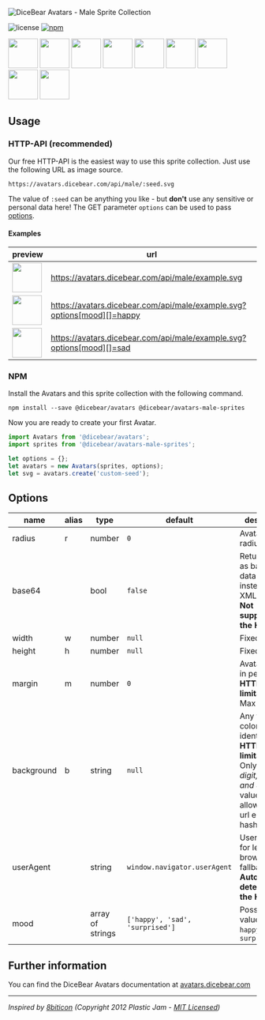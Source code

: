 ![DiceBear Avatars - Male Sprite Collection](https://raw.githubusercontent.com/DiceBear/avatars/v4/packages/avatars-male-sprites/banner.svg?sanitize=true)

![license](https://img.shields.io/npm/l/@dicebear/avatars-male-sprites.svg?style=flat-square)
[![npm](https://img.shields.io/npm/v/@dicebear/avatars-male-sprites.svg?style=flat-square)](https://www.npmjs.com/package/@dicebear/avatars-male-sprites)

<p>
    <img src="https://avatars.dicebear.com/api/male/1.svg" width="60" />
    <img src="https://avatars.dicebear.com/api/male/2.svg" width="60" />
    <img src="https://avatars.dicebear.com/api/male/3.svg" width="60" />
    <img src="https://avatars.dicebear.com/api/male/4.svg" width="60" />
    <img src="https://avatars.dicebear.com/api/male/5.svg" width="60" />
    <img src="https://avatars.dicebear.com/api/male/6.svg" width="60" />
    <img src="https://avatars.dicebear.com/api/male/7.svg" width="60" />
    <img src="https://avatars.dicebear.com/api/male/8.svg" width="60" />
    <img src="https://avatars.dicebear.com/api/male/9.svg" width="60" />
</p>

## Usage

### HTTP-API (recommended)

Our free HTTP-API is the easiest way to use this sprite collection. Just use the following URL as image source.

    https://avatars.dicebear.com/api/male/:seed.svg

The value of `:seed` can be anything you like - but **don't** use any sensitive or personal data here! The GET parameter
`options` can be used to pass [options](#options).

#### Examples

| preview                                                                                          | url                                                                     |
| ------------------------------------------------------------------------------------------------ | ----------------------------------------------------------------------- |
| <img src="https://avatars.dicebear.com/api/male/example.svg" width="60" />                       | https://avatars.dicebear.com/api/male/example.svg                       |
| <img src="https://avatars.dicebear.com/api/male/example.svg?options[mood][]=happy" width="60" /> | https://avatars.dicebear.com/api/male/example.svg?options[mood][]=happy |
| <img src="https://avatars.dicebear.com/api/male/example.svg?options[mood][]=sad" width="60" />   | https://avatars.dicebear.com/api/male/example.svg?options[mood][]=sad   |

### NPM

Install the Avatars and this sprite collection with the following command.

    npm install --save @dicebear/avatars @dicebear/avatars-male-sprites

Now you are ready to create your first Avatar.

```js
import Avatars from '@dicebear/avatars';
import sprites from '@dicebear/avatars-male-sprites';

let options = {};
let avatars = new Avatars(sprites, options);
let svg = avatars.create('custom-seed');
```

## Options

| name       | alias | type             | default                         | description                                                                                                                                       |
| ---------- | ----- | ---------------- | ------------------------------- | ------------------------------------------------------------------------------------------------------------------------------------------------- |
| radius     | r     | number           | `0`                             | Avatar border radius                                                                                                                              |
| base64     |       | bool             | `false`                         | Return avatar as base64 data uri instead of XML <br> **Not supported by the HTTP API**                                                            |
| width      | w     | number           | `null`                          | Fixed width                                                                                                                                       |
| height     | h     | number           | `null`                          | Fixed height                                                                                                                                      |
| margin     | m     | number           | `0`                             | Avatar margin in percent<br> **HTTP-API limitation** Max value `25`                                                                               |
| background | b     | string           | `null`                          | Any valid color identifier<br> **HTTP-API limitation** Only hex _(3-digit, 6-digit and 8-digit)_ values are allowed. Use url encoded hash: `%23`. |
| userAgent  |       | string           | `window.navigator.userAgent`    | User-Agent for legacy browser fallback<br> **Automatically detected by the HTTP API**                                                             |
| mood       |       | array of strings | `['happy', 'sad', 'surprised']` | Possible values: `sad`, `happy`, `surprised`                                                                                                      |

## Further information

You can find the DiceBear Avatars documentation at [avatars.dicebear.com](https://avatars.dicebear.com)

---

_Inspired by [8biticon](https://github.com/matveyco/8biticon) (Copyright 2012 Plastic Jam - [MIT Licensed](https://github.com/matveyco/8biticon/blob/dfe624da950fb2f8c43e1151c380d333c2b12225/old_python/LICENSE))_
